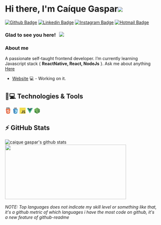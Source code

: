 # Hi there, I'm Caíque Gaspar<img src="https://media.giphy.com/media/hvRJCLFzcasrR4ia7z/giphy.gif" width="25px">

[![Github Badge](https://img.shields.io/badge/-Github-000?style=flat-square&logo=Github&logoColor=white&link=https://github.com/caiquegaspar)](https://github.com/caiquegaspar)
[![Linkedin Badge](https://img.shields.io/badge/-LinkedIn-blue?style=flat-square&logo=Linkedin&logoColor=white&link=https://www.linkedin.com/in/caiquegaspar/)](https://www.linkedin.com/in/caiquegaspar/)
[![Instagram Badge](https://img.shields.io/badge/-Instagram-purple?style=flat-square&logo=instagram&logoColor=white&link=https://instagram.com/caiquegaspar)](https://instagram.com/caiquegaspar)
[![Hotmail Badge](https://img.shields.io/badge/-Hotmail-0078D4?style=flat-square&logo=microsoft-outlook&logoColor=white&link=mailto:caiqsgaspar@hotmail.com)](mailto:caiqsgaspar@hotmail.com)

### Glad to see you here! &nbsp; ![](https://visitor-badge.glitch.me/badge?page_id=caiquegaspar.CaiqueGaspar)


### About me
A passionate self-taught frontend developer. I’m currently learning Javascript stack { **ReactNative, React, NodeJs** }. Ask me about anything [Here](https://github.com/caiquegaspar/CaiqueGaspar/issues)

- [Website](https://caiquegaspar.pages.dev/) 💻 - Working on it.


## 🚀💻 Technologies & Tools

<code><img height="20" src="https://raw.githubusercontent.com/github/explore/80688e429a7d4ef2fca1e82350fe8e3517d3494d/topics/html/html.png"></code>
<code><img height="20" src="https://raw.githubusercontent.com/github/explore/80688e429a7d4ef2fca1e82350fe8e3517d3494d/topics/css/css.png"></code>
<code><img height="20" src="https://raw.githubusercontent.com/github/explore/80688e429a7d4ef2fca1e82350fe8e3517d3494d/topics/javascript/javascript.png"></code>
<code><img height="20" src="https://raw.githubusercontent.com/github/explore/80688e429a7d4ef2fca1e82350fe8e3517d3494d/topics/vue/vue.png"></code>
<code><img height="20" src="https://raw.githubusercontent.com/github/explore/80688e429a7d4ef2fca1e82350fe8e3517d3494d/topics/nodejs/nodejs.png"></code>    


## ⚡ GitHub Stats


<p>
  <img width="400em" height="180em" src="https://github-readme-stats.vercel.app/api?username=caiquegaspar&count_private=true&show_icons=true&include_all_commits=true&hide_border=true" alt="caique gaspar's github stats" />
  <img width="400em" height="180em" src="https://github-readme-stats.vercel.app/api/top-langs/?username=caiquegaspar&layout=compact&hide_border=true"/>
</p>

<i>NOTE: Top languages does not indicate my skill level or something like that, it's a github metric of which languages i have the most code on github, it's a new feature of github-readme</i>